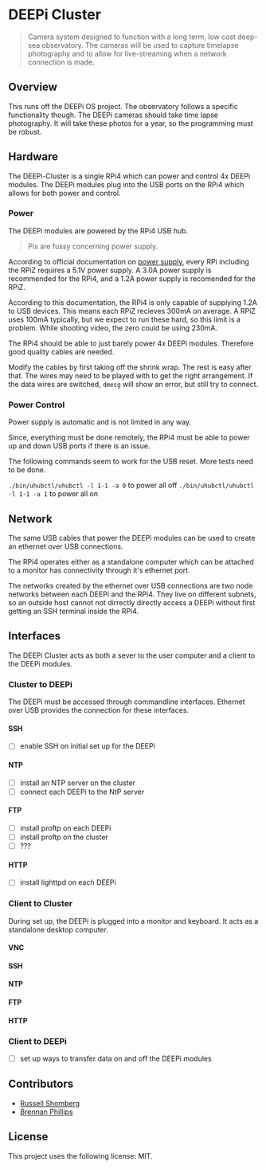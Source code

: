 # DEEPi Cluster #
> Camera system designed to function with a long term, low cost
> deep-sea observatory. The cameras will be used to capture timelapse
> photography and to allow for live-streaming when a network
> connection is made.

<!-- TODO: Update to reflect multiple uses of this system  -->

## Overview ##

<!-- TODO: include link to DEEPi project -->
<!-- TODO: link to the observatory project -->

This runs off the DEEPi OS project. The observatory follows a specific
functionality though. The DEEPi cameras should take time lapse
photography. It will take these photos for a year, so the programming
must be robust.

## Hardware ##

The DEEPi-Cluster is a single RPi4 which can power and control 4x
DEEPi modules. The DEEPi modules plug into the USB ports on the RPi4
which allows for both power and control.

<!-- TODO: expand to control multiple Clusters and stereo pi -->

### Power ###

The DEEPi modules are powered by the RPi4 USB hub. 

> Pis are fussy concerning power supply. 

According to official documentation on [power
supply](https://www.raspberrypi.org/documentation/hardware/raspberrypi/power/),
every RPi including the RPiZ requires a 5.1V power supply. A 3.0A
power supply is recommended for the RPi4, and a 1.2A power supply is
recomended for the RPiZ.

According to this documentation, the RPi4 is only capable of supplying
1.2A to USB devices. This means each RPiZ recieves 300mA on average. A
RPiZ uses 100mA typically, but we expect to run these hard, so this
limit is a problem. While shooting video, the zero could be using
230mA.

<!-- TODO: look at using an externally powered USB hub -->

<!-- TODO: power over ethernet may be a good option as well for the
RPi4 -->

The RPi4 should be able to just barely power 4x DEEPi
modules. Therefore good quality cables are needed.

<!-- TODO: link to cables we are using -->

Modify the cables by first taking off the shrink wrap. The rest is
easy after that. The wires may need to be played with to get the right
arrangement. If the data wires are switched, `dmesg` will show an
error, but still try to connect.

<!-- TODO: fully wire all the DEEPi modules. -->

### Power Control ###

Power supply is automatic and is not limited in any way. <!-- ???: is there a better way -->

Since, everything must be done remotely, the RPi4 must be able to power up and down USB ports
if there is an issue.

<!-- TODO: figure out USB reset -->

The following commands seem to work for the USB reset. More tests need to be done.

`./bin/uhubctl/uhubctl -l 1-1 -a 0` to power all off
`./bin/uhubctl/uhubctl -l 1-1 -a 1` to power all on

## Network ##

The same USB cables that power the DEEPi modules can be used to create
an ethernet over USB connections. 

The RPi4 operates either as a standalone computer which can be
attached to a monitor has connectivity through it's ethernet port.

The networks created by the ethernet over USB connections are two node
networks between each DEEPi and the RPi4. They live on different
subnets, so an outside host cannot not dirrectly directly access a
DEEPi without first getting an SSH terminal inside the RPi4.

## Interfaces ##

The DEEPi Cluster acts as both a sever to the user computer and a
client to the DEEPi modules. 

### Cluster to DEEPi ###

The DEEPi must be accessed through commandline interfaces. Ethernet
over USB provides the connection for these interfaces.

#### SSH ####

  * [ ] enable SSH on initial set up for the DEEPi

#### NTP ####

  * [ ] install an NTP server on the cluster
  * [ ] connect each DEEPi to the NtP server

#### FTP ####

  * [ ] install proftp on each DEEPi
  * [ ] install proftp on the cluster
  * [ ] ???
  
#### HTTP ####

  * [ ] install lighttpd on each DEEPi

### Client to Cluster ###

During set up, the DEEPi is plugged into a monitor and keyboard. It
acts as a standalone desktop computer.

<!-- TODO: ensure all these interfaces are set up -->

#### VNC ####

#### SSH ####

#### NTP ####

#### FTP ####

#### HTTP ####

### Client to DEEPi ###

  * [ ] set up ways to transfer data on and off the DEEPi modules

## Contributors ##

* [Russell Shomberg](https://rshom.github.io)
* [Brennan Phillips](https://web.uri.edu/uril/)
<!-- TODO: add contributors-->

## License ##
<!--- If you're not sure which open license to use see https://choosealicense.com/--->

This project uses the following license: MIT.


	

